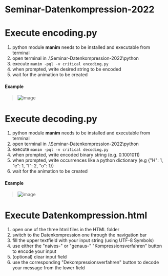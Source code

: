 # Seminar-Datenkompression-2022

# Execute encoding.py
1. python module **manim** needs to be installed and executable from terminal
2. open terminal in .\Seminar-Datenkompression-2022\python
3. execute ```` manim -pql -v critical encoding.py ````
4. when prompted, write desired string to be encoded
5. wait for the animation to be created

#### Example
> ![image](https://user-images.githubusercontent.com/77013139/211203530-de8893f1-848b-4c59-bcee-6e7512a2649c.png)
  
# Execute decoding.py
1. python module **manim** needs to be installed and executable from terminal
2. open terminal in .\Seminar-Datenkompression-2022\python
3. execute ```` manim -pql -v critical decoding.py ````
4. when prompted, write encoded binary string (e.g. 0.1001011)
5. when prompted, write occurrences like a python dictionary (e.g {"H": 1, "e": 1, "l": 2, "o": 1})
6. wait for the animation to be created

#### Example
> ![image](https://user-images.githubusercontent.com/77013139/211211255-7c6e6a9a-86fd-4552-8eb1-e3f8537bdcbd.png)

# Execute Datenkompression.html
1. open one of the three html files in the HTML folder
2. switch to the Datenkompression one through the navigation bar
3. fill the upper textfield with your input string (using UTF-8 Symbols)
4. use either the "naives-" or "genaus-" "Kompressionsverfahren" button to encode your input
5. (optional) clear input field
6. use the corresponding "Dekompressionsverfahren" button to decode your message from the lower field